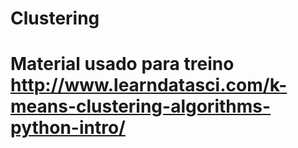 # Clustering
# Material usado para treino http://www.learndatasci.com/k-means-clustering-algorithms-python-intro/
